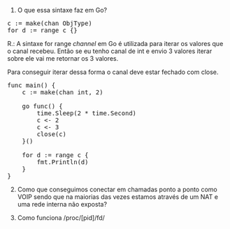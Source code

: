 1. O que essa sintaxe faz em Go?

<pre>
c := make(chan ObjType)
for d := range c {}
</pre>

R.: A sintaxe for range *channel* em Go é utilizada para iterar os valores que o canal recebeu. Então se eu tenho canal de int e envio 3 valores iterar sobre ele vai me retornar os 3 valores. 

Para conseguir iterar dessa forma o canal deve estar fechado com close.

<pre>
func main() {
	c := make(chan int, 2)

	go func() {
		time.Sleep(2 * time.Second)
		c <- 2
		c <- 3
		close(c)
	}()

	for d := range c {
		fmt.Println(d)
	}
}
</pre>

2. Como que conseguimos conectar em chamadas ponto a ponto como VOIP sendo que na maiorias das vezes estamos através de um NAT e uma rede interna não exposta?

3. Como funciona /proc/[pid]/fd/